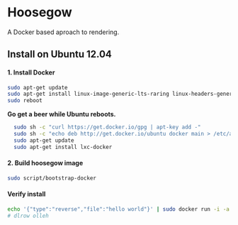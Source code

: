 # Hoosegow

A Docker based aproach to rendering.

## Install on Ubuntu 12.04

#### 1. Install Docker

```bash
sudo apt-get update
sudo apt-get install linux-image-generic-lts-raring linux-headers-generic-lts-raring curl
sudo reboot
```

**Go get a beer while Ubuntu reboots.**

```bash
  sudo sh -c "curl https://get.docker.io/gpg | apt-key add -"
  sudo sh -c "echo deb http://get.docker.io/ubuntu docker main > /etc/apt/sources.list.d/docker.list"
  sudo apt-get update
  sudo apt-get install lxc-docker
```

#### 2. Build hoosegow image

```bash
sudo script/bootstrap-docker
```

#### Verify install

```bash
echo '{"type":"reverse","file":"hello world"}' | sudo docker run -i -a stdin -a stdout hoosegow
# dlrow olleh
```
